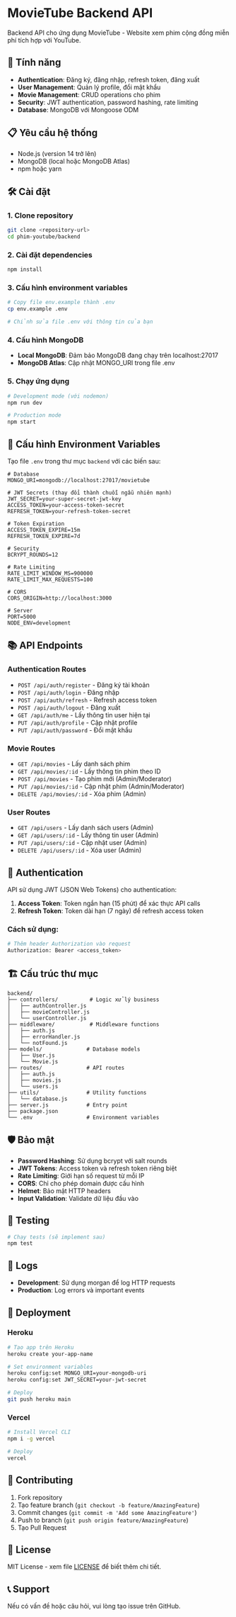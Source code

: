 # MovieTube Backend API

Backend API cho ứng dụng MovieTube - Website xem phim cộng đồng miễn phí tích hợp với YouTube.

## 🚀 Tính năng

- **Authentication**: Đăng ký, đăng nhập, refresh token, đăng xuất
- **User Management**: Quản lý profile, đổi mật khẩu
- **Movie Management**: CRUD operations cho phim
- **Security**: JWT authentication, password hashing, rate limiting
- **Database**: MongoDB với Mongoose ODM

## 📋 Yêu cầu hệ thống

- Node.js (version 14 trở lên)
- MongoDB (local hoặc MongoDB Atlas)
- npm hoặc yarn

## 🛠️ Cài đặt

### 1. Clone repository

```bash
git clone <repository-url>
cd phim-youtube/backend
```

### 2. Cài đặt dependencies

```bash
npm install
```

### 3. Cấu hình environment variables

```bash
# Copy file env.example thành .env
cp env.example .env

# Chỉnh sửa file .env với thông tin của bạn
```

### 4. Cấu hình MongoDB

- **Local MongoDB**: Đảm bảo MongoDB đang chạy trên localhost:27017
- **MongoDB Atlas**: Cập nhật MONGO_URI trong file .env

### 5. Chạy ứng dụng

```bash
# Development mode (với nodemon)
npm run dev

# Production mode
npm start
```

## 🔧 Cấu hình Environment Variables

Tạo file `.env` trong thư mục `backend` với các biến sau:

```env
# Database
MONGO_URI=mongodb://localhost:27017/movietube

# JWT Secrets (thay đổi thành chuỗi ngẫu nhiên mạnh)
JWT_SECRET=your-super-secret-jwt-key
ACCESS_TOKEN=your-access-token-secret
REFRESH_TOKEN=your-refresh-token-secret

# Token Expiration
ACCESS_TOKEN_EXPIRE=15m
REFRESH_TOKEN_EXPIRE=7d

# Security
BCRYPT_ROUNDS=12

# Rate Limiting
RATE_LIMIT_WINDOW_MS=900000
RATE_LIMIT_MAX_REQUESTS=100

# CORS
CORS_ORIGIN=http://localhost:3000

# Server
PORT=5000
NODE_ENV=development
```

## 📚 API Endpoints

### Authentication Routes

- `POST /api/auth/register` - Đăng ký tài khoản
- `POST /api/auth/login` - Đăng nhập
- `POST /api/auth/refresh` - Refresh access token
- `POST /api/auth/logout` - Đăng xuất
- `GET /api/auth/me` - Lấy thông tin user hiện tại
- `PUT /api/auth/profile` - Cập nhật profile
- `PUT /api/auth/password` - Đổi mật khẩu

### Movie Routes

- `GET /api/movies` - Lấy danh sách phim
- `GET /api/movies/:id` - Lấy thông tin phim theo ID
- `POST /api/movies` - Tạo phim mới (Admin/Moderator)
- `PUT /api/movies/:id` - Cập nhật phim (Admin/Moderator)
- `DELETE /api/movies/:id` - Xóa phim (Admin)

### User Routes

- `GET /api/users` - Lấy danh sách users (Admin)
- `GET /api/users/:id` - Lấy thông tin user (Admin)
- `PUT /api/users/:id` - Cập nhật user (Admin)
- `DELETE /api/users/:id` - Xóa user (Admin)

## 🔐 Authentication

API sử dụng JWT (JSON Web Tokens) cho authentication:

1. **Access Token**: Token ngắn hạn (15 phút) để xác thực API calls
2. **Refresh Token**: Token dài hạn (7 ngày) để refresh access token

### Cách sử dụng:

```bash
# Thêm header Authorization vào request
Authorization: Bearer <access_token>
```

## 🏗️ Cấu trúc thư mục

```
backend/
├── controllers/          # Logic xử lý business
│   ├── authController.js
│   ├── movieController.js
│   └── userController.js
├── middleware/           # Middleware functions
│   ├── auth.js
│   ├── errorHandler.js
│   └── notFound.js
├── models/              # Database models
│   ├── User.js
│   └── Movie.js
├── routes/              # API routes
│   ├── auth.js
│   ├── movies.js
│   └── users.js
├── utils/               # Utility functions
│   └── database.js
├── server.js            # Entry point
├── package.json
└── .env                 # Environment variables
```

## 🛡️ Bảo mật

- **Password Hashing**: Sử dụng bcrypt với salt rounds
- **JWT Tokens**: Access token và refresh token riêng biệt
- **Rate Limiting**: Giới hạn số request từ mỗi IP
- **CORS**: Chỉ cho phép domain được cấu hình
- **Helmet**: Bảo mật HTTP headers
- **Input Validation**: Validate dữ liệu đầu vào

## 🧪 Testing

```bash
# Chạy tests (sẽ implement sau)
npm test
```

## 📝 Logs

- **Development**: Sử dụng morgan để log HTTP requests
- **Production**: Log errors và important events

## 🚀 Deployment

### Heroku

```bash
# Tạo app trên Heroku
heroku create your-app-name

# Set environment variables
heroku config:set MONGO_URI=your-mongodb-uri
heroku config:set JWT_SECRET=your-jwt-secret

# Deploy
git push heroku main
```

### Vercel

```bash
# Install Vercel CLI
npm i -g vercel

# Deploy
vercel
```

## 🤝 Contributing

1. Fork repository
2. Tạo feature branch (`git checkout -b feature/AmazingFeature`)
3. Commit changes (`git commit -m 'Add some AmazingFeature'`)
4. Push to branch (`git push origin feature/AmazingFeature`)
5. Tạo Pull Request

## 📄 License

MIT License - xem file [LICENSE](LICENSE) để biết thêm chi tiết.

## 📞 Support

Nếu có vấn đề hoặc câu hỏi, vui lòng tạo issue trên GitHub.
